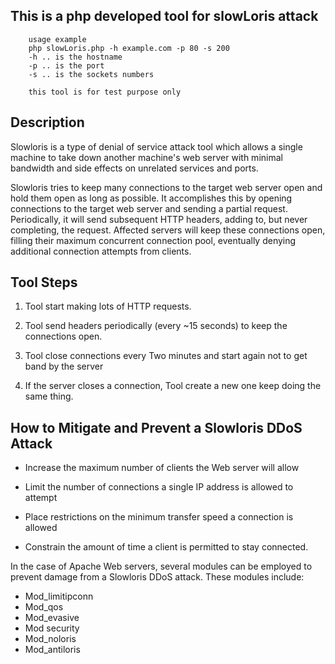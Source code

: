 ## This is a php developed tool for slowLoris attack

        usage example 
        php slowLoris.php -h example.com -p 80 -s 200
        -h .. is the hostname
        -p .. is the port
        -s .. is the sockets numbers  

        this tool is for test purpose only

##     Description
Slowloris is a type of denial of service attack tool which allows a single machine to take down another machine's web server with minimal bandwidth and side effects on unrelated services and ports.

Slowloris tries to keep many connections to the target web server open and hold them open as long as possible. It accomplishes this by opening connections to the target web server and sending a partial request. Periodically, it will send subsequent HTTP headers, adding to, but never completing, the request. Affected servers will keep these connections open, filling their maximum concurrent connection pool, eventually denying additional connection attempts from clients.

##     Tool Steps
1. Tool start making lots of HTTP requests.
   
2. Tool send headers periodically (every ~15 seconds) to keep the connections open.
   
3. Tool close connections every Two minutes and start again not to get band by the server
   
4. If the server closes a connection, Tool create a new one keep doing the same thing.

## How to Mitigate and Prevent a Slowloris DDoS Attack
- Increase the maximum number of clients the Web server will allow

- Limit the number of connections a single IP address is allowed to attempt

- Place restrictions on the minimum transfer speed a connection is allowed

- Constrain the amount of time a client is permitted to stay connected.

In the case of Apache Web servers, several modules can be employed to prevent damage from a Slowloris DDoS attack. These modules include:
- Mod_limitipconn
- Mod_qos
- Mod_evasive
- Mod security
- Mod_noloris
- Mod_antiloris